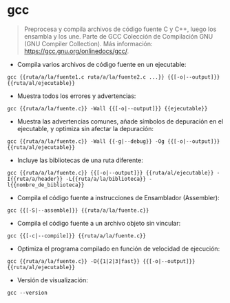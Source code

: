 # gcc

> Preprocesa y compila archivos de código fuente C y C++, luego los ensambla y los une.
> Parte de GCC Colección de Compilación GNU (GNU Compiler Collection).
> Más información: <https://gcc.gnu.org/onlinedocs/gcc/>.

- Compila varios archivos de código fuente en un ejecutable:

`gcc {{ruta/a/la/fuente1.c ruta/a/la/fuente2.c ...}} {{[-o|--output]}} {{ruta/al/ejecutable}}`

- Muestra todos los errores y advertencias:

`gcc {{ruta/a/la/fuente.c}} -Wall {{[-o|--output]}} {{ejecutable}}`

- Muestra las advertencias comunes, añade símbolos de depuración en el ejecutable, y optimiza sin afectar la depuración:

`gcc {{ruta/a/la/fuente.c}} -Wall {{-g|--debug}} -Og {{[-o|--output]}} {{ruta/al/ejecutable}}`

- Incluye las bibliotecas de una ruta diferente:

`gcc {{ruta/a/la/fuente.c}} {{[-o|--output]}} {{ruta/al/ejecutable}} -I{{ruta/a/header}} -L{{ruta/a/la/biblioteca}} -l{{nombre_de_biblioteca}}`

- Compila el código fuente a instrucciones de Ensamblador (Assembler):

`gcc {{[-S|--assemble]}} {{ruta/a/la/fuente.c}}`

- Compila el código fuente a un archivo objeto sin vincular:

`gcc {{[-c|--compile]}} {{ruta/a/la/fuente.c}}`

- Optimiza el programa compilado en función de velocidad de ejecución:

`gcc {{ruta/a/la/fuente.c}} -O{{1|2|3|fast}} {{[-o|--output]}} {{ruta/al/ejecutable}}`

- Versión de visualización:

`gcc --version`
